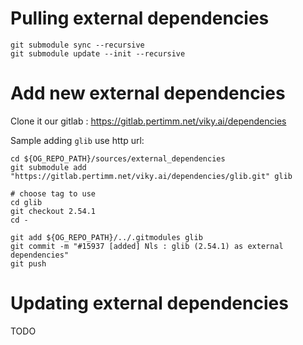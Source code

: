 Pulling external dependencies
=================================

```
git submodule sync --recursive
git submodule update --init --recursive
```

Add new external dependencies
=================================

Clone it our gitlab : https://gitlab.pertimm.net/viky.ai/dependencies

Sample adding `glib` use http url:

```
cd ${OG_REPO_PATH}/sources/external_dependencies
git submodule add "https://gitlab.pertimm.net/viky.ai/dependencies/glib.git" glib

# choose tag to use
cd glib
git checkout 2.54.1
cd -

git add ${OG_REPO_PATH}/../.gitmodules glib
git commit -m "#15937 [added] Nls : glib (2.54.1) as external dependencies"
git push
```



Updating external dependencies
=================================

TODO
